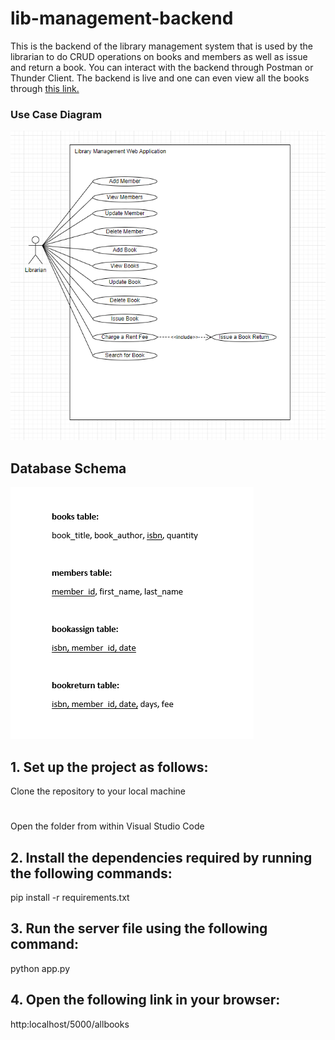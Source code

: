 # lib-management-backend
This is the backend of the library management system that is used by the librarian to do CRUD operations on books and members as well as issue and return a book.
You can interact with the backend through Postman or Thunder Client. The backend is live and one can even view all the books through [this link.](https://lib-management-backend.onrender.com/allbooks)
### Use Case Diagram
![Use Case Diagram](https://github.com/nsa1im/lib-management-backend/blob/main/usecase.png)

## Database Schema
![DatabaseSchema](https://github.com/nsa1im/lib-management-backend/blob/main/databaseSchema.png)

## 1. Set up the project as follows:
Clone the repository to your local machine
#
Open the folder from within Visual Studio Code

## 2. Install the dependencies required by running the following commands:
pip install -r requirements.txt

## 3. Run the server file using the following command:
python app.py

## 4. Open the following link in your browser:
http:localhost/5000/allbooks
